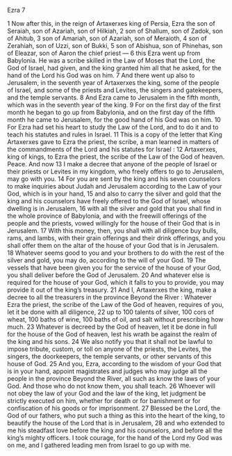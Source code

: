 Ezra 7

1	Now after this, in the reign of Artaxerxes king of Persia, Ezra the son of Seraiah, son of Azariah, son of Hilkiah,
2	son of Shallum, son of Zadok, son of Ahitub,
3	son of Amariah, son of Azariah, son of Meraioth,
4	son of Zerahiah, son of Uzzi, son of Bukki,
5	son of Abishua, son of Phinehas, son of Eleazar, son of Aaron the chief priest —
6	this Ezra went up from Babylonia. He was a scribe skilled in the Law of Moses that the Lord, the God of Israel, had given, and the king granted him all that he asked, for the hand of the Lord his God was on him.
7	And there went up also to Jerusalem, in the seventh year of Artaxerxes the king, some of the people of Israel, and some of the priests and Levites, the singers and gatekeepers, and the temple servants.
8	And Ezra came to Jerusalem in the fifth month, which was in the seventh year of the king.
9	For on the first day of the first month he began to go up from Babylonia, and on the first day of the fifth month he came to Jerusalem, for the good hand of his God was on him.
10	For Ezra had set his heart to study the Law of the Lord, and to do it and to teach his statutes and rules in Israel.
11	This is a copy of the letter that King Artaxerxes gave to Ezra the priest, the scribe, a man learned in matters of the commandments of the Lord and his statutes for Israel :
12	Artaxerxes, king of kings, to Ezra the priest, the scribe of the Law of the God of heaven. Peace. And now
13	I make a decree that anyone of the people of Israel or their priests or Levites in my kingdom, who freely offers to go to Jerusalem, may go with you.
14	For you are sent by the king and his seven counselors to make inquiries about Judah and Jerusalem according to the Law of your God, which is in your hand,
15	and also to carry the silver and gold that the king and his counselors have freely offered to the God of Israel, whose dwelling is in Jerusalem,
16	with all the silver and gold that you shall find in the whole province of Babylonia, and with the freewill offerings of the people and the priests, vowed willingly for the house of their God that is in Jerusalem.
17	With this money, then, you shall with all diligence buy bulls, rams, and lambs, with their grain offerings and their drink offerings, and you shall offer them on the altar of the house of your God that is in Jerusalem.
18	Whatever seems good to you and your brothers to do with the rest of the silver and gold, you may do, according to the will of your God.
19	The vessels that have been given you for the service of the house of your God, you shall deliver before the God of Jerusalem.
20	And whatever else is required for the house of your God, which it falls to you to provide, you may provide it out of the king’s treasury.
21	And I, Artaxerxes the king, make a decree to all the treasurers in the province Beyond the River : Whatever Ezra the priest, the scribe of the Law of the God of heaven, requires of you, let it be done with all diligence,
22	up to 100 talents of silver, 100 cors of wheat, 100 baths of wine, 100 baths of oil, and salt without prescribing how much.
23	Whatever is decreed by the God of heaven, let it be done in full for the house of the God of heaven, lest his wrath be against the realm of the king and his sons.
24	We also notify you that it shall not be lawful to impose tribute, custom, or toll on anyone of the priests, the Levites, the singers, the doorkeepers, the temple servants, or other servants of this house of God.
25	And you, Ezra, according to the wisdom of your God that is in your hand, appoint magistrates and judges who may judge all the people in the province Beyond the River, all such as know the laws of your God. And those who do not know them, you shall teach.
26	Whoever will not obey the law of your God and the law of the king, let judgment be strictly executed on him, whether for death or for banishment or for confiscation of his goods or for imprisonment.
27	Blessed be the Lord, the God of our fathers, who put such a thing as this into the heart of the king, to beautify the house of the Lord that is in Jerusalem,
28	and who extended to me his steadfast love before the king and his counselors, and before all the king’s mighty officers. I took courage, for the hand of the Lord my God was on me, and I gathered leading men from Israel to go up with me.

